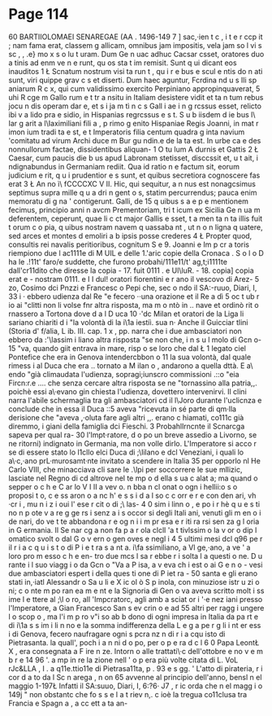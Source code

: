 # Page 114

60 BARTIIOLOMAEI SENAREGAE (AA . 1496-149 7 ] sac,·ien t c , i t e r ccp it ; nam fama erat, classem g allicam, omnibus jam impositis, vela jam so l vi s sc , , .e} mo x s o lu t uram. Dum Ge n uac adhuc Cacsar csset, oratores duo a tinis ad enm ve n e runt, qu os sta t im remisit. Sunt q ui dicant eos inauditos 1 Ł Scnatum nostrum visi ta run t , qu i r e bus e scul e ntis do n ati sunt, viri quippe grav c s et diserti. Dum haec aguntur, Fcrdina nd u s Ili sp aniarum R c x, qui cum validissimo exercito Perpiniano appropinquaverat, 5 uhi R cge m Gallo rum e t tr a nsitu in Italiam desistere vidit et ta n tum rebus jocu n dis operam dar e, et s i ja m tì n c s Gall i ae i n g rcssus esset, relicto ibi v a lido pra e sidio, in Hispanias regrcssus e s t. S u b iisdem d ie bus l\ Iar g arit a l\Iaximiliani fili a , p rimo g enito Hispaniae Regis Joanni, in mat r imon ium tradi ta e st, e t Imperatoris filia centum quadra g inta navium 'comitatu ad virum Archi duce m Bur gu ndin.e de la ta est. In urbe ca e des nonnullorum factae, dissidentibus aliquan- 1 O tu lum A durnis et Gattis 2 Ł Caesar, cum paucis die b us apud Labronam stetisset, disccssit et, u t ait, i ndignabundus in Germaniam rediit. Qua id ratio n e factum sit, eorum judicium e rit, q u i prudentior e s sunt, et quibus secretiora cognoscere fas erat 3 Ł An no ì\ fCCCCXC V II. Hic, qui sequitur, a n nus est nonagcsimus septimus supra mille q u a dri n gent o s, statim percurrendus; pauca enim memoratu di g na ' contigerunt. Galli, de 15 q uibus s a e p e mentionem fecimus, principio anni n avcm Prementoriam, tri t icum ex Sicilia Ge n ua m deferentem, ceperunt, quae li c ct major Gallis e sset, t a men ta n ta illis fuit t orum c o pia, q uibus nostram navem q uassaba nt , ut n o n ligna q uatere, sed arces et montes d emoliri a b ipsis posse crederes 4 Ł Propter quod, consultis rei navalis peritioribus, cognitum S e 9. Joanni e Im p cr a toris riempiono due l ac1111e di M UIL e delle 1.'aric copie della Cronaca . S o l o D ha le .!11t' faro/e suddette, che furono probahi/111e11/t' ag,t;i1111te dall'cr11dito che diresse la copia - 17. fuit 0111 . e Ul\luR. - 18. copia] copia erat e - nostram 0111. e I I dul! oratori fiorentini e r ano il vescovo di Arez- 5 zo, Cosimo dci Pnzzi e Francesc o Pepi che, sec o ndo il SA:-ruuo, Diari, I, 33 i · ebbero udienza dal Re "e fecero ··una orazione et il Re a dì 5 oc t ub r io ai "clitti non li volse fnr altra risposta, ma m o ntò in .. nave et ordinò rit o rnassero a Tortona dove d a l D uca 10 ·'dc Milan et oratori de la Liga li sariano chiariti d i "la volontà di la i\1a iestiì. sua n· Anche il Guicciar tlini (Storia d' f/alia, L ib. III. cap. 1 x , pp. narra che i due ambasciatori non ebbero da :'\lassim i liano altra risposta "se non che, i n s u l molo di Gcn o- 15 "va, quando giit entrava in mare, risp o se loro che dal Ł 1 legato ciel Pontefice che era in Genova intendercbbon o 11 la sua volontà, dal quale rimess i al Duca che era .. tornato a M ilan o , andarono a quella dttà. E a\ endo "già climaudata l'udienza, sopragi;iunscro commissioni .::o "eia Fircn:r.e .... che senza cercare altra risposta se ne "tornassino alla patria,,. poichè essi a\·evano gin chiesta l'udienza, dovettero intervenirvi. Il clini narra l'abile schermaglia tra gli ambasciatori cd il l\Joro durante l'uclicnza e conclude che in essa il Duca ::5 aveva "ricevuta in sé parte di qm·lla derisione che "aveva ,·oluta fare agli altri ,,. erano c hiamati, co111c già diremmo, i giani della famiglia dci Fieschi. 3 Probahllrncnte il Scnarcga sapeva per qual ra- 30 l'lmpt·ratore, d o po un breve assedio a Livorno, se ne ritorni) indignato in Germania, ma non volle dirlo. L'Imperatore si acco r se di essere stato lo l1cllo elci Duca di ;\Iilano e dcl Veneziani, i quali lo a\·c,·ano prL·murosamt·nte invitato a scendere in Italia 35 per opporlo nl He Carlo VIII, che minacciava cli sare le .\lpi per soccorrere le sue mllizic, lasciate nel Regno di cd altrove nel te mp o d ella s ua c alat a; ma quand o sepper o c h e C ar lo V I II a vev o. n bba n cl onat o ogn i hellii:o s o proposi t o, c e ss aron o a nc h' e s s i d a l so c c orr e r e con den ari, vh ·cr i , mu n i z i oui l' ese r cit o di ;\ las- 4 0 sim i linn o , e po i r hè q u e s ti no n p ote v a re g ge rs i senz a i s occor si degli Itali ani, venuti gli m en o i de nari, do ve t te abbandona r e og n i i m pr esa e r iti ra rsi sen za g l oria in G ermania. Il Se nar cg a non fa p a r ola clcll 'a t tivlssim o la v or o dip l omatico svolt o dal G o v ern o gen oves e negl i 4 5 ultimi mesi dcl q96 pe r il r i a c q u i s t o di P i e t ra s a nt a. i\fa ssimiliano, a Vl ge,·ano, a ve \' a loro pro m esso c h e en- tro due mcs l sa r ebbe r i solta l a questi o ne. D u rante i l suo viagg i o da Gcn o "Va a P isa, a v eva ch i est o ai G e n o - vesi due ambasciatori espert i della ques ti one di P iet ra - 50 santa e gli erano stati in,·iatl Alessandr o Sa u li e X ic ol ò S p inola, con minuziose istr u zi o ni; c o nte m po ran ea m e nt e la Signoria di Gen o va aveva scritto molt i ss ime l e ttere al ;\l o ro, all 'Impcratorc, agli amb a sciat or i '·e nez iani presso l'Imperatore, a Gian Francesco San s ev crin o e ad 55 altri per ragg i ungere l o scop o , ma l'i m p ro v\"i so ab b dono di ogni impresa in Italia da pa rt e di i\1a s s im i li n no e la somma indifferenza della L e g a pe r g li i nt er ess i di Genova, fecero naufragare ogni s pcra nz n di r i a cqu isto di Pietrasanta. la quall', poch i a n ni d o po, per o p e ra d c l 6 0 Papa LeontŁ X , era consegnata a F ire n ze. Intorn o alle trattati\·c dell'ottobre e no v e m b r e 14 96 \'. a mp in re la zione nell ' o p era più volte citata di L. VoL rJc&LLA , I . a q11e.ttio11e di Pietrasa11ta, p . 93 e s gg. ' L'atto di pirateria, r i cor d a to da l Sc n arega , n on 65 avvenne al principio dell'anno, bensl n el maggio 1-197Ł Infatti il SA:suuo, Diari, I, 6:?6· J7 , r ic orda che n el magg i o 149j " non obstantc che fo s s e l a t riev n,. c ioè la tregua co11clusa tra Francia e Spagn a , a cc ett a ta an-